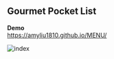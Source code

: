 ## Gourmet Pocket List

**Demo**  
https://amyliu1810.github.io/MENU/

![index](https://github.com/amyliu1810/MENU/assets/143366312/30028326-7b6a-496e-b473-146829260ff9)
